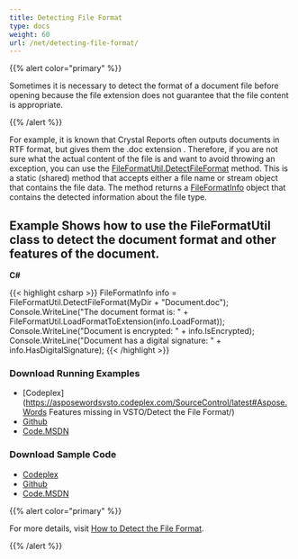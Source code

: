 ```yaml
---
title: Detecting File Format
type: docs
weight: 60
url: /net/detecting-file-format/
---
```


{{% alert color="primary" %}} 

Sometimes it is necessary to detect the format of a document file before opening because the file extension does not guarantee that the file content is appropriate.

{{% /alert %}} 

For example, it is known that Crystal Reports often outputs documents in RTF format, but gives them the .doc extension . Therefore, if you are not sure what the actual content of the file is and want to avoid throwing an exception, you can use the [FileFormatUtil.DetectFileFormat](https://apireference.aspose.com/words/net/aspose.words/fileformatutil/methods/detectfileformat/index) method. This is a static (shared) method that accepts either a file name or stream object that contains the file data. The method returns a [FileFormatInfo](https://apireference.aspose.com/words/net/aspose.words/fileformatinfo) object that contains the detected information about the file type.

## Example Shows how to use the FileFormatUtil class to detect the document format and other features of the document.

**C#**

{{< highlight csharp >}}
FileFormatInfo info = FileFormatUtil.DetectFileFormat(MyDir + "Document.doc");
Console.WriteLine("The document format is: " + FileFormatUtil.LoadFormatToExtension(info.LoadFormat));
Console.WriteLine("Document is encrypted: " + info.IsEncrypted);
Console.WriteLine("Document has a digital signature: " + info.HasDigitalSignature);
{{< /highlight >}}

### Download Running Examples

- [Codeplex](https://asposewordsvsto.codeplex.com/SourceControl/latest#Aspose.Words Features missing in VSTO/Detect the File Format/)
- [Github](https://github.com/aspose-words/Aspose.Words-for-.NET/tree/master/Plugins/Aspose.Words%20Vs%20VSTO%20Word/Aspose.Words%20Features%20missing%20in%20VSTO/Detect%20the%20File%20Format/)
- [Code.MSDN](https://code.msdn.microsoft.com/AsposeWords-Features-bfd6167c/view/SourceCode#content)

### Download Sample Code

- [Codeplex](https://asposewordsvsto.codeplex.com/releases/view/619474)
- [Github](https://github.com/aspose-words/Aspose.Words-for-.NET/releases/tag/MissingFeaturesofVSTOv1.1)
- [Code.MSDN](https://code.msdn.microsoft.com/AsposeWords-Features-bfd6167c#content)

{{% alert color="primary" %}} 

For more details, visit [How to Detect the File Format](https://docs.aspose.com/words/net/detect-file-format-and-check-format-compatibility/).

{{% /alert %}}
